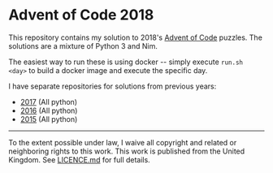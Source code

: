 # Advent of Code 2018

This repository contains my solution to 2018's [Advent of Code](https://adventofcode.com/2018) puzzles. The solutions
are a mixture of Python 3 and Nim.

The easiest way to run these is using docker -- simply execute `run.sh <day>` to build a docker image and execute the
specific day.

I have separate repositories for solutions from previous years:
  - [2017](https://g.c5h.io/archive/aoc-2017) (All python)
  - [2016](https://g.c5h.io/archive/aoc-2016) (All python)
  - [2015](https://g.c5h.io/archive/aoc-2015) (All python)

---

To the extent possible under law, I waive all copyright and related or neighboring rights to this work. This work is
published from the United Kingdom. See [LICENCE.md](LICENCE.md) for full details.
